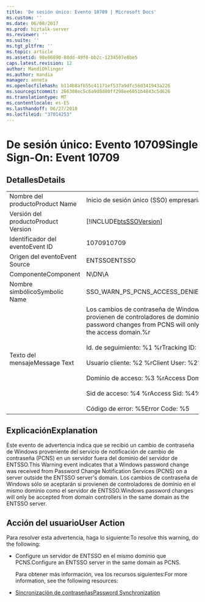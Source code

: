 ```yaml
---
title: 'De sesión único: Evento 10709 | Microsoft Docs'
ms.custom: ''
ms.date: 06/08/2017
ms.prod: biztalk-server
ms.reviewer: ''
ms.suite: ''
ms.tgt_pltfrm: ''
ms.topic: article
ms.assetid: 98e86890-88dd-49f0-bb2c-1234507e8be5
caps.latest.revision: 12
author: MandiOhlinger
ms.author: mandia
manager: anneta
ms.openlocfilehash: b114b8afb55c41171ef537a9dfc56d341943a226
ms.sourcegitcommit: 266308ec5c6a9d8d80ff298ee6051b4843c5d626
ms.translationtype: MT
ms.contentlocale: es-ES
ms.lasthandoff: 06/27/2018
ms.locfileid: "37014253"
---
```

# <a name="single-sign-on-event-10709"></a><span data-ttu-id="2a316-102">De sesión único: Evento 10709</span><span class="sxs-lookup"><span data-stu-id="2a316-102">Single Sign-On: Event 10709</span></span>
## <a name="details"></a><span data-ttu-id="2a316-103">Detalles</span><span class="sxs-lookup"><span data-stu-id="2a316-103">Details</span></span>  

|                 |                                                                                                                                                                                                                                                              |
|-----------------|--------------------------------------------------------------------------------------------------------------------------------------------------------------------------------------------------------------------------------------------------------------|
|  <span data-ttu-id="2a316-104">Nombre del producto</span><span class="sxs-lookup"><span data-stu-id="2a316-104">Product Name</span></span>   |                                                                                                                  <span data-ttu-id="2a316-105">Inicio de sesión único (SSO) empresarial</span><span class="sxs-lookup"><span data-stu-id="2a316-105">Enterprise Single Sign-On</span></span>                                                                                                                   |
| <span data-ttu-id="2a316-106">Versión del producto</span><span class="sxs-lookup"><span data-stu-id="2a316-106">Product Version</span></span> |                                                                                                  [!INCLUDE[btsSSOVersion](../includes/btsssoversion-md.md)]                                                                                                  |
|    <span data-ttu-id="2a316-107">Identificador del evento</span><span class="sxs-lookup"><span data-stu-id="2a316-107">Event ID</span></span>     |                                                                                                                            <span data-ttu-id="2a316-108">10709</span><span class="sxs-lookup"><span data-stu-id="2a316-108">10709</span></span>                                                                                                                             |
|  <span data-ttu-id="2a316-109">Origen del evento</span><span class="sxs-lookup"><span data-stu-id="2a316-109">Event Source</span></span>   |                                                                                                                            <span data-ttu-id="2a316-110">ENTSSO</span><span class="sxs-lookup"><span data-stu-id="2a316-110">ENTSSO</span></span>                                                                                                                            |
|    <span data-ttu-id="2a316-111">Componente</span><span class="sxs-lookup"><span data-stu-id="2a316-111">Component</span></span>    |                                                                                                                             <span data-ttu-id="2a316-112">N\D</span><span class="sxs-lookup"><span data-stu-id="2a316-112">N\A</span></span>                                                                                                                              |
|  <span data-ttu-id="2a316-113">Nombre simbólico</span><span class="sxs-lookup"><span data-stu-id="2a316-113">Symbolic Name</span></span>  |                                                                                                                <span data-ttu-id="2a316-114">SSO_WARN_PS_PCNS_ACCESS_DENIED</span><span class="sxs-lookup"><span data-stu-id="2a316-114">SSO_WARN_PS_PCNS_ACCESS_DENIED</span></span>                                                                                                                |
|  <span data-ttu-id="2a316-115">Texto del mensaje</span><span class="sxs-lookup"><span data-stu-id="2a316-115">Message Text</span></span>   | <span data-ttu-id="2a316-116">Los cambios de contraseña de Windows desde PCNS sólo se aceptarán si provienen de controladores de dominio del dominio de acceso.%r</span><span class="sxs-lookup"><span data-stu-id="2a316-116">Windows password changes from PCNS will only be accepted from Domain Controllers in the access domain.%r</span></span><br /><br /> <span data-ttu-id="2a316-117">Id. de seguimiento: %1 %r</span><span class="sxs-lookup"><span data-stu-id="2a316-117">Tracking ID: %1%r</span></span><br /><br /> <span data-ttu-id="2a316-118">Usuario cliente: %2 %r</span><span class="sxs-lookup"><span data-stu-id="2a316-118">Client User: %2%r</span></span><br /><br /> <span data-ttu-id="2a316-119">Dominio de acceso: %3 %r</span><span class="sxs-lookup"><span data-stu-id="2a316-119">Access Domain: %3%r</span></span><br /><br /> <span data-ttu-id="2a316-120">Sid de acceso: %4 %r</span><span class="sxs-lookup"><span data-stu-id="2a316-120">Access Sid: %4%r</span></span><br /><br /> <span data-ttu-id="2a316-121">Código de error: %5</span><span class="sxs-lookup"><span data-stu-id="2a316-121">Error Code: %5</span></span> |

## <a name="explanation"></a><span data-ttu-id="2a316-122">Explicación</span><span class="sxs-lookup"><span data-stu-id="2a316-122">Explanation</span></span>  
 <span data-ttu-id="2a316-123">Este evento de advertencia indica que se recibió un cambio de contraseña de Windows proveniente del servicio de notificación de cambio de contraseña (PCNS) en un servidor fuera del dominio del servidor de ENTSSO.</span><span class="sxs-lookup"><span data-stu-id="2a316-123">This Warning event indicates that a Windows password change was received from Password Change Notification Services (PCNS) on a server outside the ENTSSO server's domain.</span></span> <span data-ttu-id="2a316-124">Los cambios de contraseña de Windows sólo se aceptarán si provienen de controladores de dominio en el mismo dominio como el servidor de ENTSSO.</span><span class="sxs-lookup"><span data-stu-id="2a316-124">Windows password changes will only be accepted from domain controllers in the same domain as the ENTSSO server.</span></span>  

## <a name="user-action"></a><span data-ttu-id="2a316-125">Acción del usuario</span><span class="sxs-lookup"><span data-stu-id="2a316-125">User Action</span></span>  
 <span data-ttu-id="2a316-126">Para resolver esta advertencia, haga lo siguiente:</span><span class="sxs-lookup"><span data-stu-id="2a316-126">To resolve this warning, do the following:</span></span>  

- <span data-ttu-id="2a316-127">Configure un servidor de ENTSSO en el mismo dominio que PCNS.</span><span class="sxs-lookup"><span data-stu-id="2a316-127">Configure an ENTSSO server in the same domain as PCNS.</span></span>  

  <span data-ttu-id="2a316-128">Para obtener más información, vea los recursos siguientes:</span><span class="sxs-lookup"><span data-stu-id="2a316-128">For more information, see the following resources:</span></span>  

- [<span data-ttu-id="2a316-129">Sincronización de contraseñas</span><span class="sxs-lookup"><span data-stu-id="2a316-129">Password Synchronization</span></span>](../core/password-synchronization2.md)
